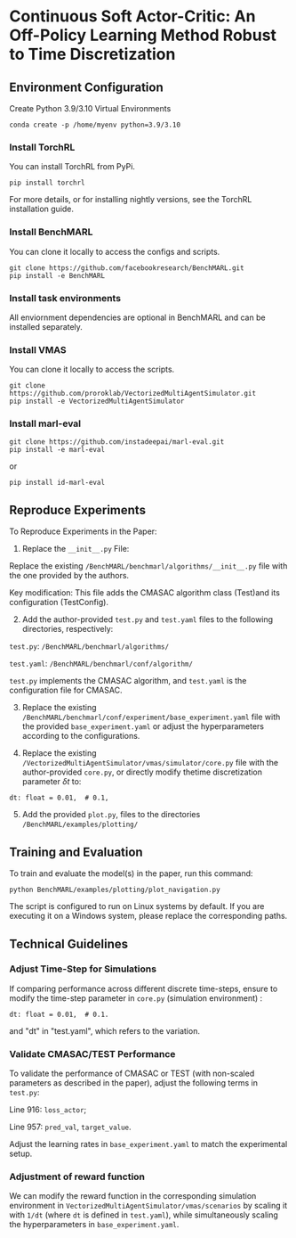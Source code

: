 # Continuous Soft Actor-Critic: An Off-Policy Learning Method Robust to Time Discretization


## Environment Configuration

Create Python 3.9/3.10 Virtual Environments

```setup
conda create -p /home/myenv python=3.9/3.10
```

### Install TorchRL

You can install TorchRL from PyPi.
```setup
pip install torchrl
```
For more details, or for installing nightly versions, see the TorchRL installation guide.

### Install BenchMARL

You can clone it locally to access the configs and scripts.
```setup
git clone https://github.com/facebookresearch/BenchMARL.git
pip install -e BenchMARL
```
### Install task environments

All enviornment dependencies are optional in BenchMARL and can be installed separately.

### Install VMAS

You can clone it locally to access the scripts.
```setup
git clone https://github.com/proroklab/VectorizedMultiAgentSimulator.git
pip install -e VectorizedMultiAgentSimulator
```

### Install marl-eval
```setup
git clone https://github.com/instadeepai/marl-eval.git
pip install -e marl-eval
```
or 
```setup
pip install id-marl-eval
```

## Reproduce Experiments

To Reproduce Experiments in the Paper:​

1. Replace the `__init__.py` File​​:

Replace the existing `/BenchMARL/benchmarl/algorithms/__init__.py` file with the one provided by the authors.

​​Key modification​​: This file adds the ​​CMASAC algorithm class (Test)​​ and its configuration (​​TestConfig).

2. Add the author-provided `test.py` and `test.yaml` files to the following directories, respectively:

`​​test.py`​​: `/BenchMARL/benchmarl/algorithms/`

​​`test.yaml`: `/BenchMARL/benchmarl/conf/algorithm/`

`test.py` implements the CMASAC algorithm, and `test.yaml` is the configuration file for CMASAC.​

3. Replace the existing `/BenchMARL/benchmarl/conf/experiment/base_experiment.yaml` file with the provided `base_experiment.yaml​`​ or adjust the hyperparameters according to the configurations.

4. Replace the existing `/VectorizedMultiAgentSimulator/vmas/simulator/core.py` file with the ​​author-provided `core.py​​`, or directly modify the ​​time discretization parameter $\delta t$​​ to:
```setup
dt: float = 0.01,  # 0.1,   
```
5. Add the provided `plot.py`, files to the directories `/BenchMARL/examples/plotting/​`

## Training and Evaluation
To train and evaluate the model(s) in the paper, run this command:

```train
python BenchMARL/examples/plotting/plot_navigation.py
```
The script is configured to run on Linux systems by default. If you are executing it on a Windows system, please replace the corresponding paths.
## Technical Guidelines

### ​​Adjust Time-Step for Simulations​​
If comparing performance across different ​​discrete time-steps​, ensure to modify the time-step parameter in `core.py` (simulation environment) :
```setup
dt: float = 0.01,  # 0.1.  
```
and "dt" in "test.yaml", which refers to the variation.

### ​​Validate CMASAC/TEST Performance​​

To validate the performance of ​​CMASAC​​ or ​​TEST​​ (with non-scaled parameters as described in the paper), adjust the following terms in `test.py`:

​​Line 916​​: `loss_actor`;

​​Line 957​​: `pred_val`, `target_value`.

Adjust the ​​learning rates​​ in `base_experiment.yaml` to match the experimental setup.

### ​​Adjustment of reward function

We can modify the reward function in the corresponding simulation environment in `VectorizedMultiAgentSimulator/vmas/scenarios` by scaling it with `1/dt` (where `dt` is defined in `test.yaml`), while simultaneously scaling the hyperparameters in `base_experiment.yaml​`.

